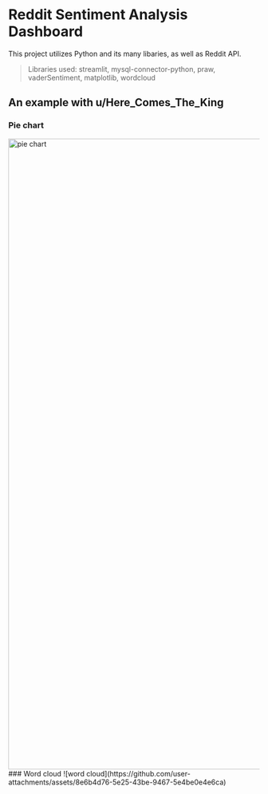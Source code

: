 # Reddit Sentiment Analysis Dashboard

This project utilizes Python and its many libaries, as well as Reddit API. 
> Libraries used: streamlit, mysql-connector-python, praw, vaderSentiment, matplotlib, wordcloud

## An example with u/Here_Comes_The_King
### Pie chart
<img width="1266" alt="pie chart" src="https://github.com/user-attachments/assets/93efd0ec-a2be-41e9-9231-82a53665510f" />
### Word cloud
![word cloud](https://github.com/user-attachments/assets/8e6b4d76-5e25-43be-9467-5e4be0e4e6ca)
